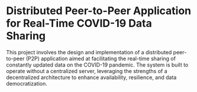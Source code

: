 # Distributed Peer-to-Peer Application for Real-Time COVID-19 Data Sharing
This project involves the design and implementation of a distributed peer-to-peer (P2P) application aimed at facilitating the real-time sharing of constantly updated data on the COVID-19 pandemic. The system is built to operate without a centralized server, leveraging the strengths of a decentralized architecture to enhance availability, resilience, and data democratization.
